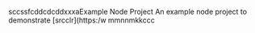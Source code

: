 sccssfcddcdcddxxxaExample Node Project
An example node project to demonstrate [srcclr](https:/w
mmnnmkkccc
